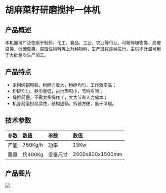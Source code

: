 # 胡麻菜籽研磨搅拌一体机

## 产品概述

本机器可广泛使用于制药、化工、食品、工业、农业等行业，可粉碎植物类、高硬度类、低硬度类、腐蚀性物料等上万种物料，生产过程连续进行，主机不升温可用于大批量次生产加工。

## 产品特点

*   采用纯铜电机，粉碎力度大，粉碎均匀，工作效率高；
*   粉碎均匀，耗电量低，占地面积小，节约空间；
*   操控简便，不需太多操作工，大大节省人力成本；
*   机身耐磨损耐腐蚀，结构通畅，拆装方便，易于清理。

## 技术参数

| 参数     | 数值       | 参数     | 数值         |
| :------- | :--------- | :------- | :----------- |
| 产能     | 750Kg/h    | 功率     | 15Kw         |
| 重量     | 约400Kg    | 设备尺寸 | 2000x800x1500mm |

## 产品图片

![](https://i.postimg.cc/ZYq7J51L/202509051417544.png?dl=1)